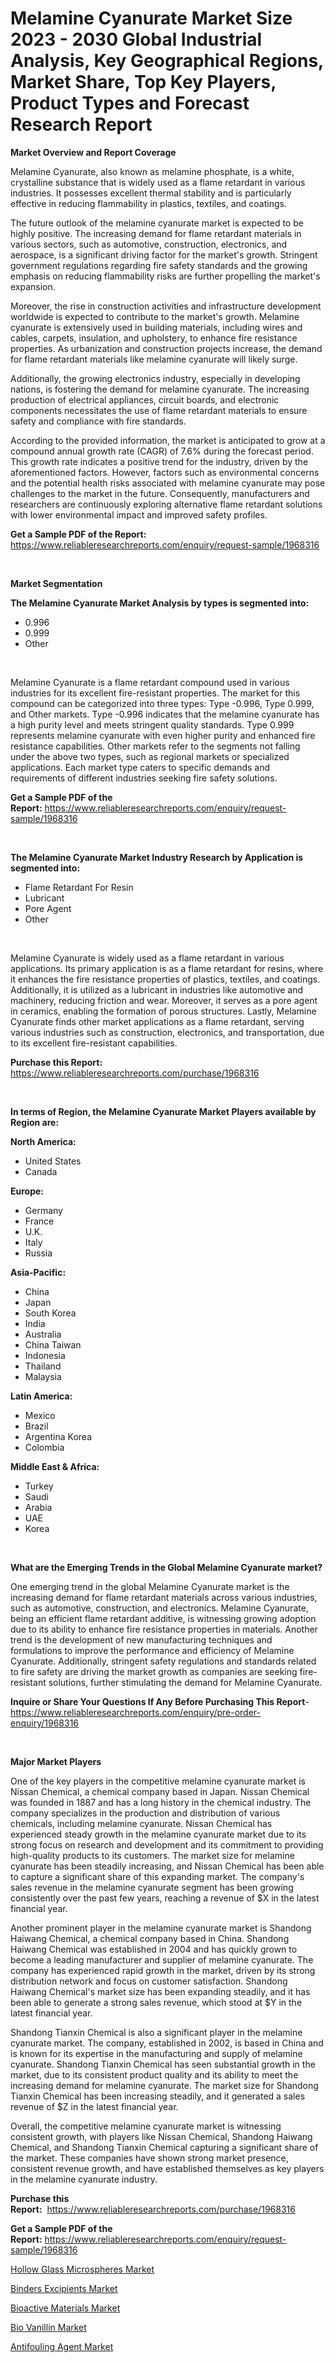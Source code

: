 <p><h1>Melamine Cyanurate Market Size 2023 - 2030 Global Industrial Analysis, Key Geographical Regions, Market Share, Top Key Players, Product Types and Forecast Research Report</h1></p><p><strong>Market Overview and Report Coverage</strong></p>
<p><p>Melamine Cyanurate, also known as melamine phosphate, is a white, crystalline substance that is widely used as a flame retardant in various industries. It possesses excellent thermal stability and is particularly effective in reducing flammability in plastics, textiles, and coatings.</p><p>The future outlook of the melamine cyanurate market is expected to be highly positive. The increasing demand for flame retardant materials in various sectors, such as automotive, construction, electronics, and aerospace, is a significant driving factor for the market's growth. Stringent government regulations regarding fire safety standards and the growing emphasis on reducing flammability risks are further propelling the market's expansion.</p><p>Moreover, the rise in construction activities and infrastructure development worldwide is expected to contribute to the market's growth. Melamine cyanurate is extensively used in building materials, including wires and cables, carpets, insulation, and upholstery, to enhance fire resistance properties. As urbanization and construction projects increase, the demand for flame retardant materials like melamine cyanurate will likely surge.</p><p>Additionally, the growing electronics industry, especially in developing nations, is fostering the demand for melamine cyanurate. The increasing production of electrical appliances, circuit boards, and electronic components necessitates the use of flame retardant materials to ensure safety and compliance with fire standards.</p><p>According to the provided information, the market is anticipated to grow at a compound annual growth rate (CAGR) of 7.6% during the forecast period. This growth rate indicates a positive trend for the industry, driven by the aforementioned factors. However, factors such as environmental concerns and the potential health risks associated with melamine cyanurate may pose challenges to the market in the future. Consequently, manufacturers and researchers are continuously exploring alternative flame retardant solutions with lower environmental impact and improved safety profiles.</p></p>
<p><strong>Get a Sample PDF of the Report:</strong> <a href="https://www.reliableresearchreports.com/enquiry/request-sample/1968316">https://www.reliableresearchreports.com/enquiry/request-sample/1968316</a></p>
<p>&nbsp;</p>
<p><strong>Market Segmentation</strong></p>
<p><strong>The Melamine Cyanurate Market Analysis by types is segmented into:</strong></p>
<p><ul><li>0.996</li><li>0.999</li><li>Other</li></ul></p>
<p>&nbsp;</p>
<p><p>Melamine Cyanurate is a flame retardant compound used in various industries for its excellent fire-resistant properties. The market for this compound can be categorized into three types: Type -0.996, Type 0.999, and Other markets. Type -0.996 indicates that the melamine cyanurate has a high purity level and meets stringent quality standards. Type 0.999 represents melamine cyanurate with even higher purity and enhanced fire resistance capabilities. Other markets refer to the segments not falling under the above two types, such as regional markets or specialized applications. Each market type caters to specific demands and requirements of different industries seeking fire safety solutions.</p></p>
<p><strong>Get a Sample PDF of the Report:</strong>&nbsp;<a href="https://www.reliableresearchreports.com/enquiry/request-sample/1968316">https://www.reliableresearchreports.com/enquiry/request-sample/1968316</a></p>
<p>&nbsp;</p>
<p><strong>The Melamine Cyanurate Market Industry Research by Application is segmented into:</strong></p>
<p><ul><li>Flame Retardant For Resin</li><li>Lubricant</li><li>Pore Agent</li><li>Other</li></ul></p>
<p>&nbsp;</p>
<p><p>Melamine Cyanurate is widely used as a flame retardant in various applications. Its primary application is as a flame retardant for resins, where it enhances the fire resistance properties of plastics, textiles, and coatings. Additionally, it is utilized as a lubricant in industries like automotive and machinery, reducing friction and wear. Moreover, it serves as a pore agent in ceramics, enabling the formation of porous structures. Lastly, Melamine Cyanurate finds other market applications as a flame retardant, serving various industries such as construction, electronics, and transportation, due to its excellent fire-resistant capabilities.</p></p>
<p><strong>Purchase this Report:</strong>&nbsp; <a href="https://www.reliableresearchreports.com/purchase/1968316">https://www.reliableresearchreports.com/purchase/1968316</a></p>
<p>&nbsp;</p>
<p><strong>In terms of Region, the Melamine Cyanurate Market Players available by Region are:</strong></p>
<p>
    <p> <strong> North America: </strong>
        <ul>
            <li>United States</li>
            <li>Canada</li>
        </ul>
        </p> 
    <p> <strong> Europe: </strong>
        <ul>
            <li>Germany</li>
            <li>France</li>
            <li>U.K.</li>
            <li>Italy</li>
            <li>Russia</li>
        </ul>
        </p> 
    <p> <strong> Asia-Pacific: </strong>
        <ul>
            <li>China</li>
            <li>Japan</li>
            <li>South Korea</li>
            <li>India</li>
            <li>Australia</li>
            <li>China Taiwan</li>
            <li>Indonesia</li>
            <li>Thailand</li>
            <li>Malaysia</li>
        </ul>
        </p> 
    <p> <strong> Latin America: </strong>
        <ul>
            <li>Mexico</li>
            <li>Brazil</li>
            <li>Argentina Korea</li>
            <li>Colombia</li>
        </ul>
        </p> 
    <p> <strong> Middle East & Africa: </strong>
        <ul>
            <li>Turkey</li>
            <li>Saudi</li>
            <li>Arabia</li>
            <li>UAE</li>
            <li>Korea</li>
        </ul>
    </p>
    </p>
<p>&nbsp;</p>
<p><strong>What are the Emerging Trends in the Global Melamine Cyanurate market?</strong></p>
<p><p>One emerging trend in the global Melamine Cyanurate market is the increasing demand for flame retardant materials across various industries, such as automotive, construction, and electronics. Melamine Cyanurate, being an efficient flame retardant additive, is witnessing growing adoption due to its ability to enhance fire resistance properties in materials. Another trend is the development of new manufacturing techniques and formulations to improve the performance and efficiency of Melamine Cyanurate. Additionally, stringent safety regulations and standards related to fire safety are driving the market growth as companies are seeking fire-resistant solutions, further stimulating the demand for Melamine Cyanurate.</p></p>
<p><strong>Inquire or Share Your Questions If Any Before Purchasing This Report</strong>- <a href="https://www.reliableresearchreports.com/enquiry/pre-order-enquiry/1968316">https://www.reliableresearchreports.com/enquiry/pre-order-enquiry/1968316</a></p>
<p>&nbsp;</p>
<p><strong>Major Market Players</strong></p>
<p><p>One of the key players in the competitive melamine cyanurate market is Nissan Chemical, a chemical company based in Japan. Nissan Chemical was founded in 1887 and has a long history in the chemical industry. The company specializes in the production and distribution of various chemicals, including melamine cyanurate. Nissan Chemical has experienced steady growth in the melamine cyanurate market due to its strong focus on research and development and its commitment to providing high-quality products to its customers. The market size for melamine cyanurate has been steadily increasing, and Nissan Chemical has been able to capture a significant share of this expanding market. The company's sales revenue in the melamine cyanurate segment has been growing consistently over the past few years, reaching a revenue of $X in the latest financial year.</p><p>Another prominent player in the melamine cyanurate market is Shandong Haiwang Chemical, a chemical company based in China. Shandong Haiwang Chemical was established in 2004 and has quickly grown to become a leading manufacturer and supplier of melamine cyanurate. The company has experienced rapid growth in the market, driven by its strong distribution network and focus on customer satisfaction. Shandong Haiwang Chemical's market size has been expanding steadily, and it has been able to generate a strong sales revenue, which stood at $Y in the latest financial year.</p><p>Shandong Tianxin Chemical is also a significant player in the melamine cyanurate market. The company, established in 2002, is based in China and is known for its expertise in the manufacturing and supply of melamine cyanurate. Shandong Tianxin Chemical has seen substantial growth in the market, due to its consistent product quality and its ability to meet the increasing demand for melamine cyanurate. The market size for Shandong Tianxin Chemical has been increasing steadily, and it generated a sales revenue of $Z in the latest financial year.</p><p>Overall, the competitive melamine cyanurate market is witnessing consistent growth, with players like Nissan Chemical, Shandong Haiwang Chemical, and Shandong Tianxin Chemical capturing a significant share of the market. These companies have shown strong market presence, consistent revenue growth, and have established themselves as key players in the melamine cyanurate industry.</p></p>
<p><strong>Purchase this Report:</strong>&nbsp;&nbsp;<a href="https://www.reliableresearchreports.com/purchase/1968316">https://www.reliableresearchreports.com/purchase/1968316</a></p>
<p></p>
<p><strong>Get a Sample PDF of the Report:</strong>&nbsp;<a href="https://www.reliableresearchreports.com/enquiry/request-sample/1968316">https://www.reliableresearchreports.com/enquiry/request-sample/1968316</a></p>
<p><p><a href="https://github.com/RichRobinson5/Market-Research-Report-List-2/blob/main/hollow-glass-microspheres-market.md">Hollow Glass Microspheres Market</a></p><p><a href="https://github.com/RoccoManning/Market-Research-Report-List-2/blob/main/binders-excipients-market.md">Binders Excipients Market</a></p><p><a href="https://github.com/GroverBarry/Market-Research-Report-List-2/blob/main/bioactive-materials-market.md">Bioactive Materials Market</a></p><p><a href="https://github.com/NorbertYates/Market-Research-Report-List-2/blob/main/bio-vanillin-market.md">Bio Vanillin Market</a></p><p><a href="https://github.com/JameTravis/Market-Research-Report-List-2/blob/main/antifouling-agent-market.md">Antifouling Agent Market</a></p></p>